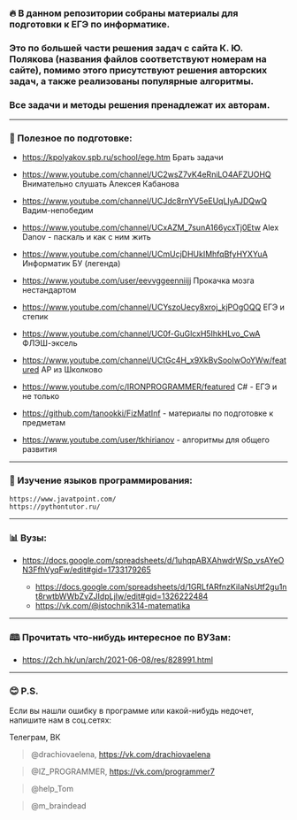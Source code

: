 ### 🔥 В данном репозитории собраны материалы для подготовки к ЕГЭ по информатике. 
### Это по большей части решения задач с сайта К. Ю. Полякова (названия файлов соответствуют номерам на сайте), помимо этого присутствуют решения авторских задач, а также     реализованы популярные алгоритмы. 
### Все задачи и методы решения пренадлежат их авторам.

***

### 🧠 Полезное по подготовке: 


+  https://kpolyakov.spb.ru/school/ege.htm  Брать задачи

+ https://www.youtube.com/channel/UC2wsZ7vK4eRniLO4AFZUOHQ Внимательно слушать Алексея Кабанова

+ https://www.youtube.com/channel/UCJdc8rnYV5eEUqLlyAJDQwQ Вадим-непобедим

+ https://www.youtube.com/channel/UCxAZM_7sunA166ycxTj0Etw  Alex Danov - паскаль и как с ним жить

+ https://www.youtube.com/channel/UCmUcjDHUkIMhfqBfyHYXYuA Информатик БУ (легенда)

+ https://www.youtube.com/user/eevvggeenniijj Прокачка мозга нестандартом 

+ https://www.youtube.com/channel/UCYszoUecy8xroj_kjPOgOQQ ЕГЭ и степик

+ https://www.youtube.com/channel/UC0f-GuGlcxH5IhkHLvo_CwA  ФЛЭШ-эксель

+ https://www.youtube.com/channel/UCtGc4H_x9XkBvSooIwOoYWw/featured АР из Школково 

+ https://www.youtube.com/c/IRONPROGRAMMER/featured C# - ЕГЭ и не только

+ https://github.com/tanookki/FizMatInf - материалы по подготовке к предметам

+ https://www.youtube.com/user/tkhirianov  - алгоритмы для общего развития

---

### 👅 Изучение языков программирования:

    https://www.javatpoint.com/
    https://pythontutor.ru/

---

### 📊 Вузы: 

* https://docs.google.com/spreadsheets/d/1uhqpABXAhwdrWSp_vsAYeON3FfhVyqFw/edit#gid=1733179265

    * https://docs.google.com/spreadsheets/d/1GRLfARfnzKiIaNsUtf2gu1nt8rwtbWWbZvZJIdpLjIw/edit#gid=1326222484
    * https://vk.com/@istochnik314-matematika

---

### 🕮 Прочитать что-нибудь интересное по ВУЗам:

* https://2ch.hk/un/arch/2021-06-08/res/828991.html

---

### 😊 P.S.

Если вы нашли ошибку в программе или какой-нибудь недочет, напишите нам в соц.сетях:

Телеграм, ВК

> @drachiovaelena, https://vk.com/drachiovaelena
 
> @IZ_PROGRAMMER, https://vk.com/programmer7

> @help_Tom

> @m_braindead






